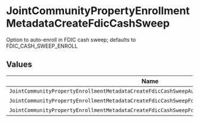 # JointCommunityPropertyEnrollmentMetadataCreateFdicCashSweep

Option to auto-enroll in FDIC cash sweep; defaults to FDIC_CASH_SWEEP_ENROLL


## Values

| Name                                                                                            | Value                                                                                           |
| ----------------------------------------------------------------------------------------------- | ----------------------------------------------------------------------------------------------- |
| `JointCommunityPropertyEnrollmentMetadataCreateFdicCashSweepAutoEnrollFdicCashSweepUnspecified` | AUTO_ENROLL_FDIC_CASH_SWEEP_UNSPECIFIED                                                         |
| `JointCommunityPropertyEnrollmentMetadataCreateFdicCashSweepFdicCashSweepEnroll`                | FDIC_CASH_SWEEP_ENROLL                                                                          |
| `JointCommunityPropertyEnrollmentMetadataCreateFdicCashSweepFdicCashSweepDecline`               | FDIC_CASH_SWEEP_DECLINE                                                                         |